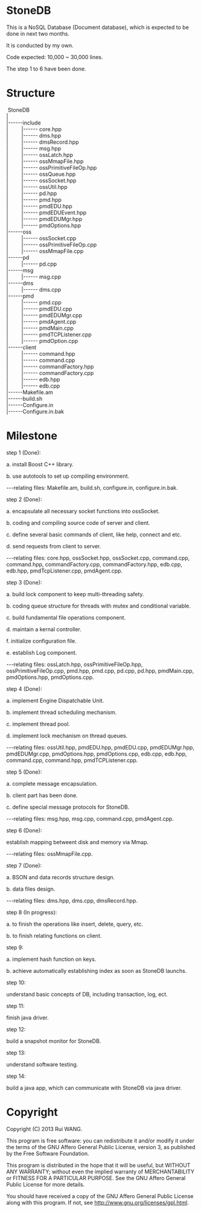 StoneDB
=======
This is a NoSQL Database (Document database), which is expected to be done in next two months.

It is conducted by my own.

Code expected: 10,000 ~ 30,000 lines.

The step 1 to 6 have been done.

Structure
=======


&nbsp;StoneDB<br>|<br>|------include<br>|&nbsp;&nbsp;&nbsp;&nbsp;&nbsp;&nbsp;&nbsp;&nbsp; |------ core.hpp<br>|&nbsp;&nbsp;&nbsp;&nbsp;&nbsp;&nbsp;&nbsp;&nbsp; |------ dms.hpp<br>|&nbsp;&nbsp;&nbsp;&nbsp;&nbsp;&nbsp;&nbsp;&nbsp; |------ dmsRecord.hpp<br>|&nbsp;&nbsp;&nbsp;&nbsp;&nbsp;&nbsp;&nbsp;&nbsp; |------ msg.hpp<br>|&nbsp;&nbsp;&nbsp;&nbsp;&nbsp;&nbsp;&nbsp;&nbsp; |------ ossLatch.hpp<br>|&nbsp;&nbsp;&nbsp;&nbsp;&nbsp;&nbsp;&nbsp;&nbsp; |------ ossMmapFile.hpp<br>|&nbsp;&nbsp;&nbsp;&nbsp;&nbsp;&nbsp;&nbsp;&nbsp; |------ ossPrimitiveFileOp.hpp<br>|&nbsp;&nbsp;&nbsp;&nbsp;&nbsp;&nbsp;&nbsp;&nbsp; |------ ossQueue.hpp<br>|&nbsp;&nbsp;&nbsp;&nbsp;&nbsp;&nbsp;&nbsp;&nbsp; |------ ossSocket.hpp<br>|&nbsp;&nbsp;&nbsp;&nbsp;&nbsp;&nbsp;&nbsp;&nbsp; |------ ossUtil.hpp<br>|&nbsp;&nbsp;&nbsp;&nbsp;&nbsp;&nbsp;&nbsp;&nbsp; |------ pd.hpp<br>|&nbsp;&nbsp;&nbsp;&nbsp;&nbsp;&nbsp;&nbsp;&nbsp; |------ pmd.hpp<br>|&nbsp;&nbsp;&nbsp;&nbsp;&nbsp;&nbsp;&nbsp;&nbsp; |------ pmdEDU.hpp<br>|&nbsp;&nbsp;&nbsp;&nbsp;&nbsp;&nbsp;&nbsp;&nbsp; |------ pmdEDUEvent.hpp<br>|&nbsp;&nbsp;&nbsp;&nbsp;&nbsp;&nbsp;&nbsp;&nbsp; |------ pmdEDUMgr.hpp<br>|&nbsp;&nbsp;&nbsp;&nbsp;&nbsp;&nbsp;&nbsp;&nbsp; |------ pmdOptions.hpp<br>|------oss<br>|&nbsp;&nbsp;&nbsp;&nbsp;&nbsp;&nbsp;&nbsp;&nbsp; |------ ossSocket.cpp<br>|&nbsp;&nbsp;&nbsp;&nbsp;&nbsp;&nbsp;&nbsp;&nbsp; |------ ossPrimitiveFileOp.cpp<br>|&nbsp;&nbsp;&nbsp;&nbsp;&nbsp;&nbsp;&nbsp;&nbsp; |------ ossMmapFile.cpp<br>|------pd<br>|&nbsp;&nbsp;&nbsp;&nbsp;&nbsp;&nbsp;&nbsp;&nbsp; |------ pd.cpp<br>|------msg<br>|&nbsp;&nbsp;&nbsp;&nbsp;&nbsp;&nbsp;&nbsp;&nbsp; |------ msg.cpp<br>|------dms<br>|&nbsp;&nbsp;&nbsp;&nbsp;&nbsp;&nbsp;&nbsp;&nbsp; |------ dms.cpp<br>|------pmd<br>|&nbsp;&nbsp;&nbsp;&nbsp;&nbsp;&nbsp;&nbsp;&nbsp; |------ pmd.cpp<br>|&nbsp;&nbsp;&nbsp;&nbsp;&nbsp;&nbsp;&nbsp;&nbsp; |------ pmdEDU.cpp<br>|&nbsp;&nbsp;&nbsp;&nbsp;&nbsp;&nbsp;&nbsp;&nbsp; |------ pmdEDUMgr.cpp<br>|&nbsp;&nbsp;&nbsp;&nbsp;&nbsp;&nbsp;&nbsp;&nbsp; |------ pmdAgent.cpp<br>|&nbsp;&nbsp;&nbsp;&nbsp;&nbsp;&nbsp;&nbsp;&nbsp; |------ pmdMain.cpp<br>|&nbsp;&nbsp;&nbsp;&nbsp;&nbsp;&nbsp;&nbsp;&nbsp; |------ pmdTCPListener.cpp<br>|&nbsp;&nbsp;&nbsp;&nbsp;&nbsp;&nbsp;&nbsp;&nbsp; |------ pmdOption.cpp<br>|------client<br>|&nbsp;&nbsp;&nbsp;&nbsp;&nbsp;&nbsp;&nbsp;&nbsp; |------ command.hpp<br>|&nbsp;&nbsp;&nbsp;&nbsp;&nbsp;&nbsp;&nbsp;&nbsp; |------ command.cpp<br>|&nbsp;&nbsp;&nbsp;&nbsp;&nbsp;&nbsp;&nbsp;&nbsp; |------ commandFactory.hpp<br>|&nbsp;&nbsp;&nbsp;&nbsp;&nbsp;&nbsp;&nbsp;&nbsp; |------ commandFactory.cpp<br>|&nbsp;&nbsp;&nbsp;&nbsp;&nbsp;&nbsp;&nbsp;&nbsp; |------ edb.hpp<br>|&nbsp;&nbsp;&nbsp;&nbsp;&nbsp;&nbsp;&nbsp;&nbsp; |------ edb.cpp<br>|------Makefile.am<br>|------build.sh<br>|------Configure.in<br>|------Configure.in.bak

Milestone
=======

step 1 (Done):

a. install Boost C++ library.

b. use autotools to set up compiling environment.

---relating files: Makefile.am, build.sh, configure.in, configure.in.bak.

step 2 (Done):

a. encapsulate all necessary socket functions into ossSocket.

b. coding and compiling source code of server and client.

c. define several basic commands of client, like help, connect and etc.

d. send requests from client to server.

---relating files: core.hpp, ossSocket.hpp, ossSocket.cpp, command.cpp, command.hpp, commandFactory.cpp, commandFactory.hpp, edb.cpp, edb.hpp, pmdTcpListener.cpp, pmdAgent.cpp.

step 3 (Done):

a. build lock component to keep multi-threading safety.

b. coding queue structure for threads with mutex and conditional variable.

c. build fundamental file operations component.

d. maintain a kernal controller.

f. initialize configuration file.

e. establish Log component.

---relating files: ossLatch.hpp, ossPrimitiveFileOp.hpp, ossPrimitiveFileOp.cpp, pmd.hpp, pmd.cpp, pd.cpp, pd.hpp, pmdMain.cpp, pmdOptions.hpp, pmdOptions.cpp.

step 4 (Done):

a. implement Engine Dispatchable Unit.

b. implement thread scheduling mechanism.

c. implement thread pool.

d. implement lock mechanism on thread queues.

---relating files: ossUtil.hpp, pmdEDU.hpp, pmdEDU.cpp, pmdEDUMgr.hpp, pmdEDUMgr.cpp, pmdOptions.hpp, pmdOptions.cpp, edb.cpp, edb.hpp, command.cpp, command.hpp, pmdTCPListener.cpp.

step 5 (Done):

a. complete message encapsulation.

b. client part has been done.

c. define special message protocols for StoneDB.

---relating files: msg.hpp, msg.cpp, command.cpp, pmdAgent.cpp. 


step 6 (Done):

establish mapping betweent disk and memory via Mmap.

---relating files: ossMmapFile.cpp.


step 7 (Done):

a. BSON and data records structure design.

b. data files design.

---relating files: dms.hpp, dms.cpp, dmsRecord.hpp.


step 8 (In progress):

a. to finish the operations like insert, delete, query, etc.

b. to finish relating functions on client.


step 9:

a. implement hash function on keys.

b. achieve automatically establishing index as soon as StoneDB launchs.  


step 10:

understand basic concepts of DB, including transaction, log, ect.


step 11:

finish java driver.


step 12:

build a snapshot monitor for StoneDB.


step 13:

understand software testing.


step 14:

build a java app, which can communicate with StoneDB via java driver.


Copyright
=======


   Copyright (C) 2013 Rui WANG.

   This program is free software: you can redistribute it and/or modify
   it under the terms of the GNU Affero General Public License, version 3,
   as published by the Free Software Foundation.

   This program is distributed in the hope that it will be useful,
   but WITHOUT ANY WARRANTY; without even the implied warranty of
   MERCHANTABILITY or FITNESS FOR A PARTICULAR PURPOSE. See the
   GNU Affero General Public License for more details.

   You should have received a copy of the GNU Affero General Public License
   along with this program. If not, see <http://www.gnu.org/licenses/gpl.html>.

